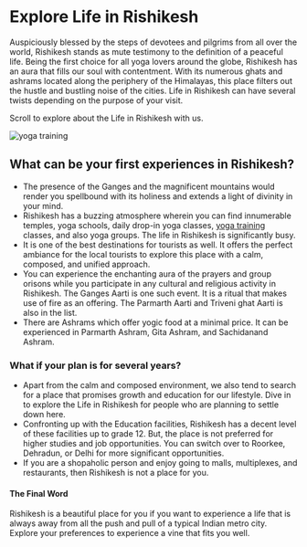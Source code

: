 <h1>Explore Life in Rishikesh</h1>
Auspiciously blessed by the steps of devotees and pilgrims from all over the world, Rishikesh stands as mute testimony to the definition of a peaceful life. Being the first choice for all yoga lovers around the globe, Rishikesh has an aura that fills our soul with contentment. With its numerous ghats and ashrams located along the periphery of the Himalayas, this place filters out the hustle and bustling noise of the cities. Life in Rishikesh can have several twists depending on the purpose of your visit.
<p>Scroll to explore about the Life in Rishikesh with us.</p>
<img src="https://rishikeshvinyasayogaschool.com/wp-content/uploads/2018/12/300.jpg" alt="yoga training"</img>
<h2>What can be your first experiences in Rishikesh?</h2>
<ul>
<li>The presence of the Ganges and the magnificent mountains would render you spellbound with its holiness and extends a light of divinity in your mind.</li>
<li>Rishikesh has a buzzing atmosphere wherein you can find innumerable temples, yoga schools, daily drop-in yoga classes, <a href="https://rishikeshvinyasayogaschool.com/">yoga training</a> classes, and also yoga groups. The life in Rishikesh is significantly busy.</li>
<li>It is one of the best destinations for tourists as well. It offers the perfect ambiance for the local tourists to explore this place with a calm, composed, and unified approach.</li>
<li>You can experience the enchanting aura of the prayers and group orisons while you participate in any cultural and religious activity in Rishikesh. The Ganges Aarti is one such event. It is a ritual that makes use of fire as an offering. The Parmarth Aarti and Triveni ghat Aarti is also in the list.</li> 
<li>There are Ashrams which offer yogic food at a minimal price. It can be experienced in Parmarth Ashram, Gita Ashram, and Sachidanand Ashram.</li></ul>
<h3>What if your plan is for several years?</h3>
<ul>
<li>Apart from the calm and composed environment, we also tend to search for a place that promises growth and education for our lifestyle. Dive in to explore the Life in Rishikesh for people who are planning to settle down here.</li>
<li>Confronting up with the Education facilities, Rishikesh has a decent level of these facilities up to grade 12. But, the place is not preferred for higher studies and job opportunities. You can switch over to Roorkee, Dehradun, or Delhi for more significant opportunities.</li>
<li>If you are a shopaholic person and enjoy going to malls, multiplexes, and restaurants, then Rishikesh is not a place for you.</li></ul>
<h4>The Final Word</h4>
<p>Rishikesh is a beautiful place for you if you want to experience a life that is always away from all the push and pull of a typical Indian metro city. Explore your preferences to experience a vine that fits you well.</p>

